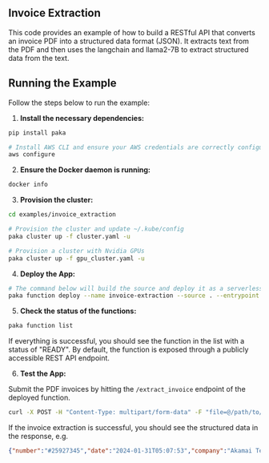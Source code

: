 ## Invoice Extraction
This code provides an example of how to build a RESTful API that converts an invoice PDF into a structured data format (JSON). It extracts text from the PDF and then uses the langchain and llama2-7B to extract structured data from the text.

## Running the Example

Follow the steps below to run the example:

1. **Install the necessary dependencies:**
```bash
pip install paka

# Install AWS CLI and ensure your AWS credentials are correctly configured.
aws configure
```

2. **Ensure the Docker daemon is running:**
```bash
docker info
```

3. **Provision the cluster:**
```bash
cd examples/invoice_extraction

# Provision the cluster and update ~/.kube/config
paka cluster up -f cluster.yaml -u

# Provision a cluster with Nvidia GPUs
paka cluster up -f gpu_cluster.yaml -u
```

4. **Deploy the App:**
```bash
# The command below will build the source and deploy it as a serverless function.
paka function deploy --name invoice-extraction --source . --entrypoint serve
```

5. **Check the status of the functions:**
```bash
paka function list
```

If everything is successful, you should see the function in the list with a status of "READY". By default, the function is exposed through a publicly accessible REST API endpoint.

6. **Test the App:**

Submit the PDF invoices by hitting the `/extract_invoice` endpoint of the deployed function.

```bash
curl -X POST -H "Content-Type: multipart/form-data" -F "file=@/path/to/invoices/invoice-2024-02-29.pdf" http://invoice-extraction.default.xxxx.sslip.io/extract_invoice
```

If the invoice extraction is successful, you should see the structured data in the response, e.g.

```json
{"number":"#25927345","date":"2024-01-31T05:07:53","company":"Akamai Technologies, Inc.","company_address":"249 Arch St. Philadelphia, PA 19106 USA","tax_id":"United States EIN: 04-3432319","customer":"John Doe","customer_address":"1 Hacker Way Menlo Park, CA  94025","amount":"$5.00"}
```

